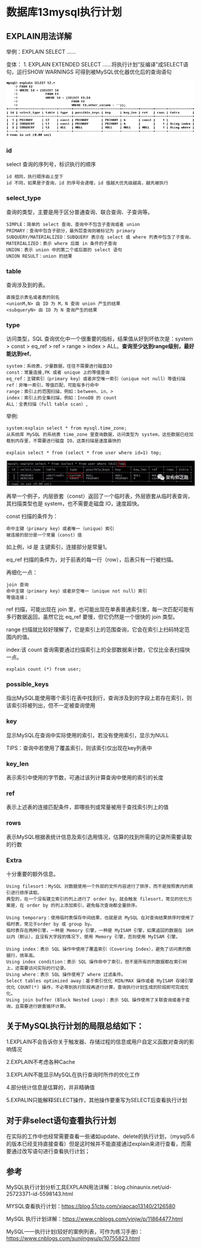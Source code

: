 # 数据库13mysql执行计划
## EXPLAIN用法详解
举例：EXPLAIN SELECT ……

变体： 1. EXPLAIN EXTENDED SELECT ……将执行计划“反编译”成SELECT语句，运行SHOW WARNINGS 可得到被MySQL优化器优化后的查询语句

![](_v_images/20201005182213639_2119711136.png)


### id
select 查询的序列号，标识执行的顺序

```
id 相同，执行顺序由上至下
id 不同，如果是子查询，id 的序号会递增，id 值越大优先级越高，越先被执行
```

### select_type

查询的类型，主要是用于区分普通查询、联合查询、子查询等。

```
SIMPLE：简单的 select 查询，查询中不包含子查询或者 union
PRIMARY：查询中包含子部分，最外层查询则被标记为 primary
SUBQUERY/MATERIALIZED：SUBQUERY 表示在 select 或 where 列表中包含了子查询，MATERIALIZED：表示 where 后面 in 条件的子查询
UNION：表示 union 中的第二个或后面的 select 语句
UNION RESULT：union 的结果
```

### table

查询涉及到的表。

```
直接显示表名或者表的别名
<unionM,N> 由 ID 为 M，N 查询 union 产生的结果
<subqueryN> 由 ID 为 N 查询产生的结果
```

### type

访问类型，SQL 查询优化中一个很重要的指标，结果值从好到坏依次是：system > const > eq_ref > ref > range > index > ALL。**查询至少达到range级别，最好能达到ref**。

```
system：系统表，少量数据，往往不需要进行磁盘IO
const：常量连接,PK 或者 unique 上的等值查询
eq_ref：主键索引（primary key）或者非空唯一索引（unique not null）等值扫描
ref：非唯一索引，等值匹配，可能有多行命中
range：索引上的范围扫描，例如：between、in、>
index：索引上的全集扫描，例如：InnoDB 的 count
ALL：全表扫描（full table scan）,
```
举例:

```
system:explain select * from mysql.time_zone;
从系统库 MySQL 的系统表 time_zone 里查询数据，访问类型为 system，这些数据已经加载到内存里，不需要进行磁盘 IO，这类扫描是速度最快的

explain select * from (select * from user where id=1) tmp;

```
![](_v_images/20201005184114778_1665255157.png)

再举一个例子，内层嵌套（const）返回了一个临时表，外层嵌套从临时表查询，其扫描类型也是 system，也不需要走磁盘 IO，速度超快。


const 扫描的条件为：

```
命中主键（primary key）或者唯一（unique）索引
被连接的部分是一个常量（const）值 
```
如上例，id 是 主键索引，连接部分是常量1。


eq_ref 扫描的条件为，对于前表的每一行（row），后表只有一行被扫描。

再细化一点：

```
join 查询
命中主键（primary key）或者非空唯一（unique not null）索引
等值连接；
```

ref 扫描，可能出现在 join 里，也可能出现在单表普通索引里，每一次匹配可能有多行数据返回，虽然它比 eq_ref 要慢，但它仍然是一个很快的 join 类型。

range 扫描就比较好理解了，它是索引上的范围查询，它会在索引上扫码特定范围内的值。

index:该 count 查询需要通过扫描索引上的全部数据来计数，它仅比全表扫描快一点。
```
explain count (*) from user;
```

### possible_keys

指出MySQL能使用哪个索引在表中找到行，查询涉及到的字段上若存在索引，则该索引将被列出，但不一定被查询使用


### key

显示MySQL在查询中实际使用的索引，若没有使用索引，显示为NULL

TIPS：查询中若使用了覆盖索引，则该索引仅出现在key列表中


### key_len

表示索引中使用的字节数，可通过该列计算查询中使用的索引的长度


### ref

表示上述表的连接匹配条件，即哪些列或常量被用于查找索引列上的值


### rows

表示MySQL根据表统计信息及索引选用情况，估算的找到所需的记录所需要读取的行数


### Extra

十分重要的额外信息。

```
Using filesort：MySQL 对数据使用一个外部的文件内容进行了排序，而不是按照表内的索引进行排序读取。
典型的，在一个没有建立索引的列上进行了 order by，就会触发 filesort，常见的优化方案是，在 order by 的列上添加索引，避免每次查询都全量排序。

Using temporary：使用临时表保存中间结果，也就是说 MySQL 在对查询结果排序时使用了临时表，常见于order by 或 group by。
临时表存在两种引擎，一种是 Memory 引擎，一种是 MyISAM 引擎，如果返回的数据在 16M 以内（默认），且没有大字段的情况下，使用 Memory 引擎，否则使用 MyISAM 引擎。 

Using index：表示 SQL 操作中使用了覆盖索引（Covering Index），避免了访问表的数据行，效率高。
Using index condition：表示 SQL 操作命中了索引，但不是所有的列数据都在索引树上，还需要访问实际的行记录。
Using where：表示 SQL 操作使用了 where 过滤条件。
Select tables optimized away：基于索引优化 MIN/MAX 操作或者 MyISAM 存储引擎优化 COUNT(*) 操作，不必等到执行阶段再进行计算，查询执行计划生成的阶段即可完成优化。
Using join buffer (Block Nested Loop)：表示 SQL 操作使用了关联查询或者子查询，且需要进行嵌套循环计算。
```

## 关于MySQL执行计划的局限总结如下：
1.EXPLAIN不会告诉你关于触发器、存储过程的信息或用户自定义函数对查询的影响情况

2.EXPLAIN不考虑各种Cache

3.EXPLAIN不能显示MySQL在执行查询时所作的优化工作

4.部分统计信息是估算的，并非精确值

5.EXPALIN只能解释SELECT操作，其他操作要重写为SELECT后查看执行计划

## 对于非select语句查看执行计划
在实际的工作中也经常需要查看一些诸如update、delete的执行计划，（mysql5.6的版本已经支持直接查看）但是这时候并不能直接通过explain来进行查看，而需要通过改写语句进行查看执行计划；


## 参考
MySQL执行计划分析工具EXPLAIN用法详解：blog.chinaunix.net/uid-25723371-id-5598143.html

MYSQL查看执行计划：https://blog.51cto.com/xiaocao13140/2126580

MySQL 执行计划详解：https://www.cnblogs.com/yinjw/p/11864477.html

MySQL——执行计划(较好的案例列表，可作为练习手册)：https://www.cnblogs.com/sunjingwu/p/10755823.html

